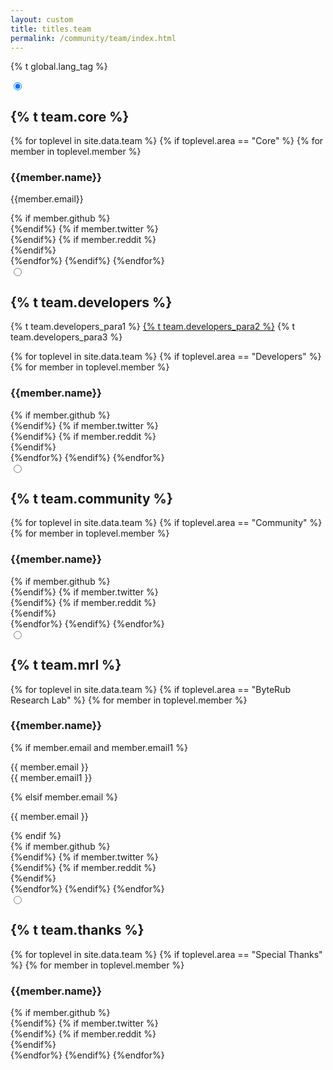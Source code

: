 ```yaml
---
layout: custom
title: titles.team
permalink: /community/team/index.html
---
```

{% t global.lang_tag %}
<div class="team">
    <section class="container">
        <div class="row">
            <div class="col-xs-12">
                <div class="tabPanel-widget tabPanel-header5">
                    <label for="tab-1" tabindex="0"></label>
                    <input id="tab-1" type="radio" name="tabs" aria-hidden="true" checked>
                    <h2>{% t team.core %}</h2>
                    <div class="tabPanel-content">
                        <div class="row">
                            {% for toplevel in site.data.team %}
                                {% if toplevel.area == "Core" %}
                                    {% for member in toplevel.member %}
                                        <div class="half col-lg-6 col-md-6 col-sm-6 col-xs-6">
                                            <div class="info-block">
                                                    <div class="row center-xs">
                                                        <h3>{{member.name}}</h3>
                                                    </div>
                                                    <div class="row center-xs">
                                                        <p>{{member.email}}</p>
                                                    </div>
                                                    <div class="row center-xs icons">
                                                    {% if member.github %}
                                                        <a href="{{member.github}}" target="_blank" rel="noreferrer, noopener">
                                                            <div class="col social-icon github"></div>
                                                        </a>
                                                    {%endif%}
                                                    {% if member.twitter %}
                                                        <a href="{{member.twitter}}" target="_blank" rel="noreferrer, noopener">
                                                            <div class="col social-icon twitter"></div>
                                                        </a>
                                                    {%endif%}
                                                    {% if member.reddit %}
                                                        <a href="{{member.reddit}}" target="_blank" rel="noreferrer, noopener">
                                                            <div class="col social-icon reddit"></div>
                                                        </a>
                                                    {%endif%}
                                                </div>
                                            </div>
                                        </div>
                                    {%endfor%}
                                {%endif%}
                            {%endfor%}
                        </div>
                    </div>
                    <label for="tab-2" tabindex="0"></label>
                    <input id="tab-2" type="radio" name="tabs" aria-hidden="true">
                    <h2>{% t team.developers %}</h2>
                    <div class="tabPanel-content">
                        <div class="container full">
                            <div class="info-block">
                                <div class="row">
                                    <div class="col-xs-12">
                                        <p class="nopad">{% t team.developers_para1 %} <a href="https://www.openhub.net/p/byterub/contributors">{% t team.developers_para2 %}</a> {% t team.developers_para3 %}</p>
                                    </div>
                                </div>
                            </div>
                        </div>
                        <div class="row">
                            {% for toplevel in site.data.team %}
                                {% if toplevel.area == "Developers" %}
                                    {% for member in toplevel.member %}
                                        <div class="half col-lg-6 col-md-6 col-sm-6 col-xs-6">
                                            <div class="info-block">
                                                <div class="row center-xs">
                                                    <h3>{{member.name}}</h3>
                                                </div>
                                                <div class="row center-xs icons">
                                                    {% if member.github %}
                                                        <a href="{{member.github}}" target="_blank" rel="noreferrer, noopener">
                                                            <div class="col social-icon github"></div>
                                                        </a>
                                                    {%endif%}
                                                    {% if member.twitter %}
                                                        <a href="{{member.twitter}}" target="_blank" rel="noreferrer, noopener">
                                                            <div class="col social-icon twitter"></div>
                                                        </a>
                                                    {%endif%}
                                                    {% if member.reddit %}
                                                        <a href="{{member.reddit}}" target="_blank" rel="noreferrer, noopener">
                                                            <div class="col social-icon reddit"></div>
                                                        </a>
                                                    {%endif%}
                                                </div>
                                            </div>
                                        </div>
                                    {%endfor%}
                                {%endif%}
                            {%endfor%}
                        </div>
                    </div>
                    <label for="tab-3" tabindex="0"></label>
                    <input id="tab-3" type="radio" name="tabs" aria-hidden="true">
                    <h2>{% t team.community %}</h2>
                    <div class="tabPanel-content">
                        <div class="row">
                            {% for toplevel in site.data.team %}
                                {% if toplevel.area == "Community" %}
                                    {% for member in toplevel.member %}
                                        <div class="half col-lg-6 col-md-6 col-sm-6 col-xs-6">
                                            <div class="info-block">
                                                <div class="row center-xs">
                                                    <h3>{{member.name}}</h3>
                                                </div>
                                                <div class="row center-xs icons">
                                                    {% if member.github %}
                                                        <a href="{{member.github}}" target="_blank" rel="noreferrer, noopener">
                                                            <div class="col social-icon github"></div>
                                                        </a>
                                                    {%endif%}
                                                    {% if member.twitter %}
                                                        <a href="{{member.twitter}}" target="_blank" rel="noreferrer, noopener">
                                                            <div class="col social-icon twitter"></div>
                                                        </a>
                                                    {%endif%}
                                                    {% if member.reddit %}
                                                        <a href="{{member.reddit}}" target="_blank" rel="noreferrer, noopener">
                                                            <div class="col social-icon reddit"></div>
                                                        </a>
                                                    {%endif%}
                                                </div>
                                            </div>
                                        </div>
                                    {%endfor%}
                                {%endif%}
                            {%endfor%}
                        </div>
                    </div>
                    <label for="tab-4" tabindex="0"></label>
                    <input id="tab-4" type="radio" name="tabs" aria-hidden="true">
                    <h2>{% t team.mrl %}</h2>
                    <div class="tabPanel-content">
                        <div class="row">
                            {% for toplevel in site.data.team %}
                                {% if toplevel.area == "ByteRub Research Lab" %}
                                    {% for member in toplevel.member %}
                                        <div class="half col-lg-6 col-md-6 col-sm-12 col-xs-6">
                                            <div class="info-block">
                                                <div class="row center-xs">
                                                    <h3>{{member.name}}</h3>
                                                </div>
                                                    {% if member.email and member.email1 %}
                                                      <div class="row center-xs">
                                                        <p>{{ member.email }}<br>
                                                           {{ member.email1 }}</p>
                                                      </div>
                                                    {% elsif member.email %}
                                                      <div class="row center-xs">
                                                        <p>{{ member.email }}</p>
                                                      </div>
                                                    {% endif %}
                                                <div class="row center-xs icons">
                                                    {% if member.github %}
                                                        <a href="{{member.github}}" target="_blank" rel="noreferrer, noopener">
                                                            <div class="col social-icon github"></div>
                                                        </a>
                                                    {%endif%}
                                                    {% if member.twitter %}
                                                        <a href="{{member.twitter}}" target="_blank" rel="noreferrer, noopener">
                                                            <div class="col social-icon twitter"></div>
                                                        </a>
                                                    {%endif%}
                                                    {% if member.reddit %}
                                                        <a href="{{member.reddit}}" target="_blank" rel="noreferrer, noopener">
                                                            <div class="col social-icon reddit"></div>
                                                        </a>
                                                    {%endif%}
                                                </div>
                                            </div>
                                        </div>
                                    {%endfor%}
                                {%endif%}
                            {%endfor%}
                        </div>
                    </div>
                    <label for="tab-5" tabindex="0"></label>
                    <input id="tab-5" type="radio" name="tabs" aria-hidden="true">
                    <h2>{% t team.thanks %}</h2>
                    <div class="tabPanel-content">
                        <div class="row">
                            {% for toplevel in site.data.team %}
                                {% if toplevel.area == "Special Thanks" %}
                                    {% for member in toplevel.member %}
                                        <div class="half col-lg-6 col-md-6 col-sm-12 col-xs-6">
                                            <div class="info-block">
                                                <div class="row center-xs">
                                                    <h3>{{member.name}}</h3>
                                                </div>
                                                <div class="row center-xs icons">
                                                    {% if member.github %}
                                                        <a href="{{member.github}}" target="_blank" rel="noreferrer, noopener">
                                                            <div class="col social-icon github"></div>
                                                        </a>
                                                    {%endif%}
                                                    {% if member.twitter %}
                                                        <a href="{{member.twitter}}" target="_blank" rel="noreferrer, noopener">
                                                            <div class="col social-icon twitter"></div>
                                                        </a>
                                                    {%endif%}
                                                    {% if member.reddit %}
                                                        <a href="{{member.reddit}}" target="_blank" rel="noreferrer, noopener">
                                                            <div class="col social-icon reddit"></div>
                                                        </a>
                                                    {%endif%}
                                                </div>
                                            </div>
                                        </div>
                                    {%endfor%}
                                {%endif%}
                            {%endfor%}
                        </div>
                    </div>
                </div>
            </div>
        </div>
    </section>
</div>
